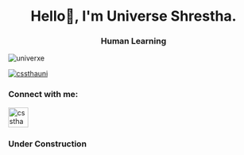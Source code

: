<h1 align="center">Hello👋, I'm Universe Shrestha. </h1>
<h3 align="center"> Human Learning </h3>

<p align="left"> <img src="https://komarev.com/ghpvc/?username=univerxe&label=Profile%20views&color=0e75b6&style=flat" alt="univerxe" /> </p>

<p align="left"> <a href="https://twitter.com/cssthauni" target="blank"><img src="https://img.shields.io/twitter/follow/cssthauni?logo=twitter&style=for-the-badge" alt="cssthauni" /></a> </p>

<h3 align="left">Connect with me:</h3>
<p align="left">
<a href="https://twitter.com/cssthauni" target="blank"><img align="center" src="https://upload.wikimedia.org/wikipedia/commons/b/b7/X_logo.jpg" alt="cssthauni" height="40" width="40" /></a>
</p>

<h3 align="left">Under Construction </h3>

